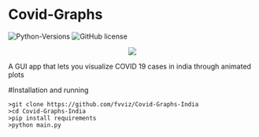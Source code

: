 # Covid-Graphs
![Python-Versions](https://img.shields.io/badge/python-3.9-blue?style=flat-square)
![GitHub license](https://img.shields.io/github/license/Naereen/StrapDown.js.svg)

<p align="center">
    <img src="https://i.imgur.com/Mafuy0C.gif">
</p>
A GUI app that lets you visualize COVID 19 cases in india through animated plots

#Installation and running 

```
>git clone https://github.com/fvviz/Covid-Graphs-India
>cd Covid-Graphs-India
>pip install requirements
>python main.py
```



